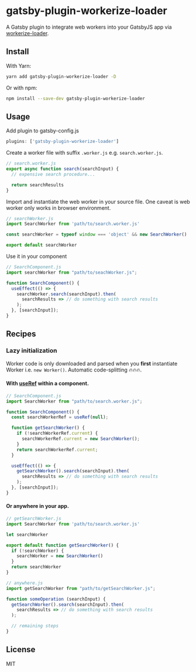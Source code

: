 # gatsby-plugin-workerize-loader

A Gatsby plugin to integrate web workers into your GatsbyJS app
via [workerize-loader](https://github.com/developit/workerize-loader).

## Install

With Yarn:

```bash
yarn add gatsby-plugin-workerize-loader -D
```

Or with npm:

```bash
npm install --save-dev gatsby-plugin-workerize-loader
```

## Usage

Add plugin to gatsby-config.js

```js
plugins: ['gatsby-plugin-workerize-loader']
```

Create a worker file with suffix `.worker.js` e.g. `search.worker.js`.

```js
// search.worker.js
export async function search(searchInput) {
  // expensive search procedure...

  return searchResults
}
```

Import and instantiate the web worker in your source file. One caveat is web worker only
works in browser environment.

```js
// searchWorker.js
import SearchWorker from 'path/to/search.worker.js'

const searchWorker = typeof window === 'object' && new SearchWorker()

export default searchWorker
```

Use it in your component

```js
// SearchComponent.js
import searchWorker from "path/to/seachWorker.js";

function SearchComponent() {
  useEffect(() => {
    searchWorker.search(searchInput).then(
      searchResults => // do something with search results
    );
  }, [searchInput]);
}
```

## Recipes

### Lazy initialization

Worker code is only downloaded and parsed when you **first** instantiate Worker i.e. `new Worker()`. Automatic code-splitting 🔥🔥🔥.

#### With [useRef](https://reactjs.org/docs/hooks-faq.html#how-to-create-expensive-objects-lazily) within a component.

```js
// SearchComponent.js
import SearchWorker from "path/to/search.worker.js";

function SearchComponent() {
  const searchWorkerRef = useRef(null);

  function getSearchWorker() {
    if (!searchWorkerRef.current) {
      searchWorkerRef.current = new SearchWorker();
    }
    return searchWorkerRef.current;
  }

  useEffect(() => {
    getSearchWorker().search(searchInput).then(
      searchResults => // do something with search results
    );
  }, [searchInput]);
}
```

#### Or anywhere in your app.

```js
// getSearchWorker.js
import SearchWorker from 'path/to/search.worker.js'

let searchWorker

export default function getSearchWorker() {
  if (!searchWorker) {
    searchWorker = new SearchWorker()
  }
  return searchWorker
}
```

```js
// anywhere.js
import getSearchWorker from "path/to/getSearchWorker.js";

function someOperation (searchInput) {
  getSearchWorker().search(searchInput).then(
    searchResults => // do something with search results
  );

  // remaining steps
}
```

## License

MIT
